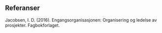 ## Referanser

Jacobsen, I. D. (2016). Engangsorganisasjonen: Organisering og ledelse av prosjekter. Fagbokforlaget.

